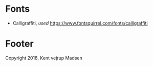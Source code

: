 # Fonts
* Calligraffiti, _used_ https://www.fontsquirrel.com/fonts/calligraffiti

# Footer
Copyright 2018, Kent vejrup Madsen